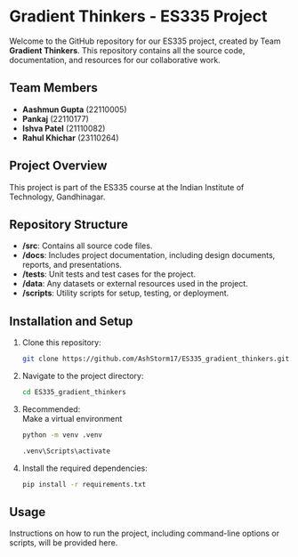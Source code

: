 # Gradient Thinkers - ES335 Project

Welcome to the GitHub repository for our ES335 project, created by Team **Gradient Thinkers**. This repository contains all the source code, documentation, and resources for our collaborative work.

## Team Members

- **Aashmun Gupta** (22110005)
- **Pankaj** (22110177)
- **Ishva Patel** (21110082)
- **Rahul Khichar** (23110264)

## Project Overview

This project is part of the ES335 course at the Indian Institute of Technology, Gandhinagar.

## Repository Structure

- **/src**: Contains all source code files.
- **/docs**: Includes project documentation, including design documents, reports, and presentations.
- **/tests**: Unit tests and test cases for the project.
- **/data**: Any datasets or external resources used in the project.
- **/scripts**: Utility scripts for setup, testing, or deployment.

## Installation and Setup

1. Clone this repository:
    ```bash
    git clone https://github.com/AshStorm17/ES335_gradient_thinkers.git
    ```
2. Navigate to the project directory:
    ```bash
    cd ES335_gradient_thinkers
    ```
3. Recommended: <br>
    Make a virtual environment
    ```bash
    python -m venv .venv 
    ```
    ```bash
    .venv\Scripts\activate
    ```
4. Install the required dependencies:
    ```bash
    pip install -r requirements.txt
    ```

## Usage

Instructions on how to run the project, including command-line options or scripts, will be provided here.
